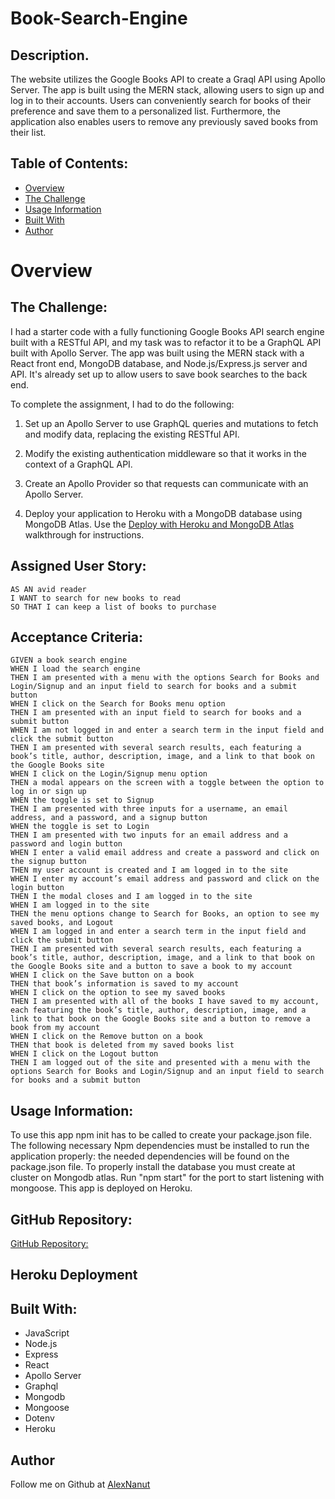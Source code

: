# Book-Search-Engine

## Description.

The website utilizes the Google Books API to create a Graql API using Apollo Server. The app is built using the MERN stack, allowing users to sign up and log in to their accounts. 
Users can conveniently search for books of their preference and save them to a personalized list. Furthermore, the application also enables users to remove any previously saved books
from their list.

## Table of Contents:

- [Overview](#Overview)
- [The Challenge](#The-Challenge)
- [Usage Information](#Usage-Information)
- [Built With](#Built-With)
- [Author](#Author)


# Overview

## The Challenge:

I had a starter code with a fully functioning Google Books API search engine built with a RESTful API, and my task was to refactor it to be a GraphQL API built with Apollo Server. The app was built using the MERN stack with a React front end, MongoDB database, and Node.js/Express.js server and API. It's already set up to allow users to save book searches to the back end. 

To complete the assignment, I had to do the following:

1. Set up an Apollo Server to use GraphQL queries and mutations to fetch and modify data, replacing the existing RESTful API.

2. Modify the existing authentication middleware so that it works in the context of a GraphQL API.

3. Create an Apollo Provider so that requests can communicate with an Apollo Server.

4. Deploy your application to Heroku with a MongoDB database using MongoDB Atlas. Use the [Deploy with Heroku and MongoDB Atlas](https://coding-boot-camp.github.io/full-stack/mongodb/deploy-with-heroku-and-mongodb-atlas) walkthrough for instructions.



## Assigned User Story:
```
AS AN avid reader
I WANT to search for new books to read
SO THAT I can keep a list of books to purchase
```

## Acceptance Criteria:
```
GIVEN a book search engine
WHEN I load the search engine
THEN I am presented with a menu with the options Search for Books and Login/Signup and an input field to search for books and a submit button
WHEN I click on the Search for Books menu option
THEN I am presented with an input field to search for books and a submit button
WHEN I am not logged in and enter a search term in the input field and click the submit button
THEN I am presented with several search results, each featuring a book’s title, author, description, image, and a link to that book on the Google Books site
WHEN I click on the Login/Signup menu option
THEN a modal appears on the screen with a toggle between the option to log in or sign up
WHEN the toggle is set to Signup
THEN I am presented with three inputs for a username, an email address, and a password, and a signup button
WHEN the toggle is set to Login
THEN I am presented with two inputs for an email address and a password and login button
WHEN I enter a valid email address and create a password and click on the signup button
THEN my user account is created and I am logged in to the site
WHEN I enter my account’s email address and password and click on the login button
THEN I the modal closes and I am logged in to the site
WHEN I am logged in to the site
THEN the menu options change to Search for Books, an option to see my saved books, and Logout
WHEN I am logged in and enter a search term in the input field and click the submit button
THEN I am presented with several search results, each featuring a book’s title, author, description, image, and a link to that book on the Google Books site and a button to save a book to my account
WHEN I click on the Save button on a book
THEN that book’s information is saved to my account
WHEN I click on the option to see my saved books
THEN I am presented with all of the books I have saved to my account, each featuring the book’s title, author, description, image, and a link to that book on the Google Books site and a button to remove a book from my account
WHEN I click on the Remove button on a book
THEN that book is deleted from my saved books list
WHEN I click on the Logout button
THEN I am logged out of the site and presented with a menu with the options Search for Books and Login/Signup and an input field to search for books and a submit button  
```

## Usage Information:

To use this app npm init has to be called to create your package.json file.
The following necessary Npm dependencies must be installed to run the application properly: the needed dependencies will be found on the package.json file.
To properly install the database you must create at cluster on Mongodb atlas.
Run "npm start" for the port to start listening with mongoose.
This app is deployed on Heroku. 


## GitHub Repository:
[GitHub Repository:](https://github.com/AlexNanut/Social-Network-API)

## Heroku Deployment 


## Built With:

- JavaScript
- Node.js
- Express
- React
- Apollo Server
- Graphql
- Mongodb
- Mongoose
- Dotenv
- Heroku


## Author

Follow me on Github at [AlexNanut](https://github.com/AlexNanut)

